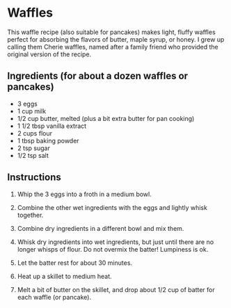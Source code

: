 # Waffles

This waffle recipe (also suitable for pancakes) makes light, fluffy waffles perfect for absorbing the flavors of butter, maple syrup, or honey. I grew up calling them Cherie waffles, named after a family friend who provided the original version of the recipe.


## Ingredients (for about a dozen waffles or pancakes)

- 3 eggs
- 1 cup milk
- 1/2 cup butter, melted (plus a bit extra butter for pan cooking)
- 1 1/2 tbsp vanilla extract
- 2 cups flour
- 1 tbsp baking powder
- 2 tsp sugar
- 1/2 tsp salt


## Instructions

1. Whip the 3 eggs into a froth in a medium bowl.

2. Combine the other wet ingredients with the eggs and lightly whisk together.

3. Combine dry ingredients in a different bowl and mix them.

4. Whisk dry ingredients into wet ingredients, but just until there are no longer whisps of flour. Do not overmix the batter! Lumpiness is ok.

5. Let the batter rest for about 30 minutes.

6. Heat up a skillet to medium heat.

7. Melt a bit of butter on the skillet, and drop about 1/2 cup of batter for each waffle (or pancake).